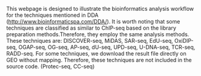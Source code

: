 This webpage is designed to illustrate the bioinformatics analysis workflow for the techniques mentioned in DDA (http://www.bioinformaticspa.com/DDA/).
It is worth noting that some techniques are classified as similar to ChIP-seq based on the library preparation methods.Therefore, they employ the same analysis methods.
These techniques are: DISCOVER-seq, MiDAS, SAR-seq, EdU-seq, OxiDIP-seq, OGAP-seq, OG-seq, AP-seq, dU-seq, UPD-seq, U-DNA-seq, TCR-seq, RADD-seq.
For some techniques, we download the result file directly on GEO without mapping. Therefore, these techniques are not included in the source code. (Protec-seq, CC-seq)
